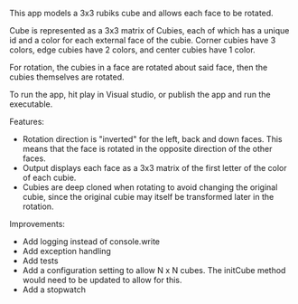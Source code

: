 This app models a 3x3 rubiks cube and allows each face to be rotated.

Cube is represented as a 3x3 matrix of Cubies, each of which has a unique id and a color for each external face of the cubie.
Corner cubies have 3 colors, edge cubies have 2 colors, and center cubies have 1 color.

For rotation, the cubies in a face are rotated about said face, then the cubies themselves are rotated.

To run the app, hit play in Visual studio, or publish the app and run the executable.

Features:
- Rotation direction is "inverted" for the left, back and down faces. This means that the face is rotated in the opposite direction of the other faces.
- Output displays each face as a 3x3 matrix of the first letter of the color of each cubie.
- Cubies are deep cloned when rotating to avoid changing the original cubie, since the original cubie may itself be transformed later in the rotation.

Improvements:
- Add logging instead of console.write
- Add exception handling
- Add tests
- Add a configuration setting to allow N x N cubes. The initCube method would need to be updated to allow for this.
- Add a stopwatch 